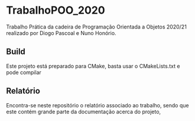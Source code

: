 # TrabalhoPOO_2020
Trabalho Prática da cadeira de Programação Orientada a Objetos 2020/21 realizado por Diogo Pascoal e Nuno Honório.

## Build
Este projeto está preparado para CMake, basta usar o CMakeLists.txt e pode compilar

## Relatório
Encontra-se neste repositório o relatório associado ao trabalho, sendo que este contém grande parte da documentação acerca do projeto,

